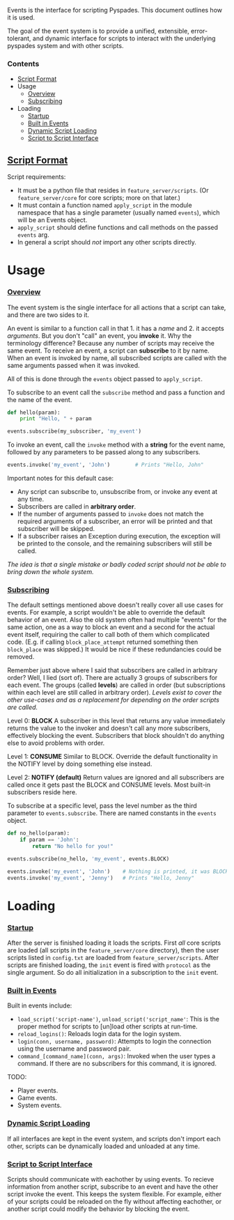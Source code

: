Events is the interface for scripting Pyspades. This document outlines how it is used.

The goal of the event system is to provide a unified, extensible, error-tolerant, and dynamic interface for scripts to interact with the underlying pyspades system and with other scripts. 

### Contents
* [Script Format](#script-format)
* Usage
  * [Overview](#overview)
  * [Subscribing](#subscribing)
* Loading
  * [Startup](#startup)
  * [Built in Events](#built-in-events)
  * [Dynamic Script Loading](#dynamic-script-loading)
  * [Script to Script Interface](#script-to-script-interface)


## [Script Format](#contents)
Script requirements:
* It must be a python file that resides in `feature_server/scripts`. (Or `feature_server/core` for core scripts; more on that later.)
* It must contain a function named `apply_script` in the module namespace that has a single parameter (usually named `events`), which will be an Events object.
* `apply_script` should define functions and call methods on the passed `events` arg.
* In general a script should *not* import any other scripts directly.


# Usage
### [Overview](#contents)
The event system is the single interface for all actions that a script can take, and there are two sides to it.

An event is similar to a function call in that 1. it has a *name* and 2. it accepts *arguments*. But you don't "call" an event, you **invoke** it. Why the terminology difference? Because any number of scripts may receive the same event. To receive an event, a script can **subscribe** to it by name. When an event is invoked by name, all subscribed scripts are called with the same arguments passed when it was invoked.

All of this is done through the `events` object passed to `apply_script`.

To subscribe to an event call the `subscribe` method and pass a function and the name of the event.
```python
def hello(param):
    print "Hello, " + param

events.subscribe(my_subscriber, 'my_event')
```

To invoke an event, call the `invoke` method with a **string** for the event name, followed by any parameters to be passed along to any subscribers.
```python
events.invoke('my_event', 'John')        # Prints "Hello, John"
```

Important notes for this default case: 
* Any script can subscribe to, unsubscribe from, or invoke any event at any time.
* Subscribers are called in **arbitrary order**.
* If the number of arguments passed to `invoke` does not match the required arguments of a subscriber, an error will be printed and that subscriber will be skipped.
* If a subscriber raises an Exception during execution, the exception will be printed to the console, and the remaining subscribers will still be called.

*The idea is that a single mistake or badly coded script should not be able to bring down the whole system.*


### [Subscribing](#contents)
The default settings mentioned above doesn't really cover all use cases for events. For example, a script wouldn't be able to override the default behavior of an event. Also the old system often had multiple "events" for the same action, one as a way to block an event and a second for the actual event itself, requiring the caller to call both of them which complicated code. (E.g. if calling `block_place_attempt` returned something then `block_place` was skipped.) It would be nice if these redundancies could be removed.

Remember just above where I said that subscribers are called in arbitrary order? Well, I lied (sort of). There are actually 3 groups of subscribers for each event. The groups (called **levels**) are called in order (but subscriptions within each level are still called in arbitrary order). *Levels exist to cover the other use-cases and as a replacement for depending on the order scripts are called.*

Level 0: **BLOCK** A subscriber in this level that returns any value immediately returns the value to the invoker and doesn't call any more subscribers, effectively blocking the event. Subscribers that block shouldn't do anything else to avoid problems with order.

Level 1: **CONSUME** Similar to BLOCK. Override the default functionality in the NOTIFY level by doing something else instead.

Level 2: **NOTIFY (default)** Return values are ignored and all subscribers are called once it gets past the BLOCK and CONSUME levels. Most built-in subscribers reside here.

To subscribe at a specific level, pass the level number as the third parameter to `events.subscribe`. There are named constants in the `events` object.
```python
def no_hello(param):
    if param == 'John':
        return "No hello for you!"

events.subscribe(no_hello, 'my_event', events.BLOCK)

events.invoke('my_event', 'John')    # Nothing is printed, it was BLOCKed!
events.invoke('my_event', 'Jenny')   # Prints "Hello, Jenny"
```


# Loading
### [Startup](#contents)
After the server is finished loading it loads the scripts. First *all* core scripts are loaded (all scripts in the `feature_server/core` directory), then the user scripts listed in `config.txt` are loaded from `feature_server/scripts`.  After scripts are finished loading, the `init` event is fired with `protocol` as the single argument. So do all initialization in a subscription to the `init` event.


### [Built in Events](#contents)
Built in events include:
* `load_script('script-name')`, `unload_script('script_name'`: This is the proper method for scripts to [un]load other scripts at run-time.
* `reload_logins()`: Reloads login data for the login system.
* `login(conn, username, password)`: Attempts to login the connection using the username and password pair.
* `command_[command_name](conn, args)`: Invoked when the user types a command. If there are no subscribers for this command, it is ignored.

TODO:
* Player events.
* Game events.
* System events.

### [Dynamic Script Loading](#contents)
If all interfaces are kept in the event system, and scripts don't import each other, scripts can be dynamically loaded and unloaded at any time. 

### [Script to Script Interface](#contents)
Scripts should communicate with eachother by using events. To recieve information from another script, subscribe to an event and have the other script invoke the event. This keeps the system flexible. For example, either of your scripts could be reloaded on the fly without affecting eachother, or another script could modify the behavior by blocking the event.
